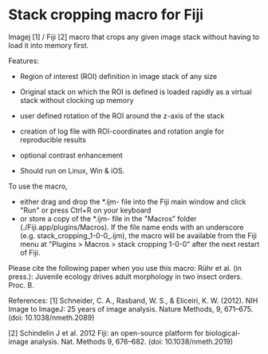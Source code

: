 # Stack cropping macro for Fiji
Imagej [1] / Fiji [2] macro that crops any given image stack without having to load it into memory first.

Features:
 * Region of interest (ROI) definition in image stack of any size
 * Original stack on which the ROI is defined is loaded rapidly as a virtual stack without clocking up memory 
 * user defined rotation of the ROI around the z-axis of the stack
 * creation of log file with ROI-coordinates and rotation angle for reproducible results
 * optional contrast enhancement

 *   Should run on Linux, Win & iOS.

To use the macro,  
  - either drag and drop the \*.ijm- file into the Fiji main window and click "Run" or press Ctrl+R on your keyboard
  - or store a copy of the \*.ijm- file in the "Macros" folder (./Fiji.app/plugins/Macros). If the file name ends with an underscore (e.g. stack_cropping_1-0-0_.ijm), the macro will be available from the Fiji menu at "Plugins > Macros > stack cropping 1-0-0" after the next restart of Fiji.

Please cite the following paper when you use this macro:
Rühr et al. (in press.): Juvenile ecology drives adult morphology in two insect orders. Proc. B.

References:
[1] Schneider, C. A., Rasband, W. S., & Eliceiri, K. W. (2012). NIH Image to ImageJ: 25 years of image analysis. Nature Methods, 9, 671–675. (doi: 10.1038/nmeth.2089)

[2] Schindelin J et al. 2012 Fiji: an open-source platform for biological-image analysis. Nat. Methods 9, 676–682. (doi: 10.1038/nmeth.2019)
